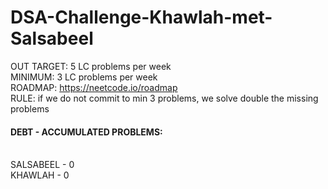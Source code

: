 # DSA-Challenge-Khawlah-met-Salsabeel

OUT TARGET: 5 LC problems per week <br>
MINIMUM: 3 LC problems per week <br>
ROADMAP: https://neetcode.io/roadmap <br>
RULE: if we do not commit to min 3 problems, we solve double the missing problems<br>


#### DEBT - ACCUMULATED PROBLEMS: <br><br>
SALSABEEL - 0 <br>
KHAWLAH - 0